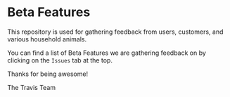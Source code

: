 # Beta Features

This repository is used for gathering feedback from users, customers, and various household animals. 

You can find a list of Beta Features we are gathering feedback on by clicking on the `Issues` tab at the top.

Thanks for being awesome!

The Travis Team
